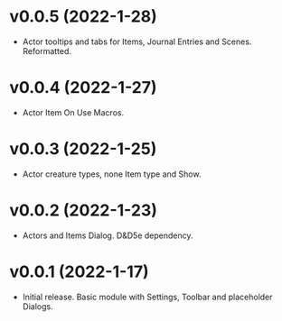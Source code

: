 # v0.0.5 (2022-1-28)

* Actor tooltips and tabs for Items, Journal Entries and Scenes. Reformatted.

# v0.0.4 (2022-1-27)

* Actor Item On Use Macros.

# v0.0.3 (2022-1-25)

* Actor creature types, none Item type and Show.

# v0.0.2 (2022-1-23)

* Actors and Items Dialog. D&D5e dependency.

# v0.0.1 (2022-1-17)

* Initial release. Basic module with Settings, Toolbar and placeholder Dialogs.